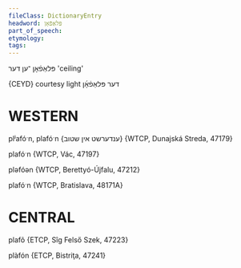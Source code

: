 ```yaml
---
fileClass: DictionaryEntry
headword: פּלאַפֿאָן
part_of_speech: 
etymology: 
tags: 
---
```

פּלאַפֿאָן
־ען
דער
'ceiling'

{CEYD}
courtesy light דער פּלאַפֿאָ֜ן

WESTERN
========

plʲafóˑn, plafóˑn {ענדערשט אין שטוב} {WTCP, Dunajská Streda, 47179}

plafóˑn {WTCP, Vác, 47197}

pləfóən {WTCP, Berettyó-Újfalu, 47212}

plafóˑn {WTCP, Bratislava, 48171A} 

CENTRAL
========

plafõ {ETCP, Sîg Felső Szek, 47223}

plàfón {ETCP, Bistriţa, 47241}
